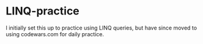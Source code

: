# LINQ-practice

I initially set this up to practice using LINQ queries, but have since moved to using codewars.com for daily practice.
